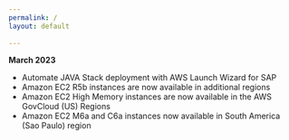 ```yaml
---
permalink: /
layout: default
 
---
```


**March 2023**

* 	Automate JAVA Stack deployment with AWS Launch Wizard for SAP
* 	Amazon EC2 R5b instances are now available in additional regions
* 	Amazon EC2 High Memory instances are now available in the AWS GovCloud (US) Regions
* 	Amazon EC2 M6a and C6a instances now available in South America (Sao Paulo) region

